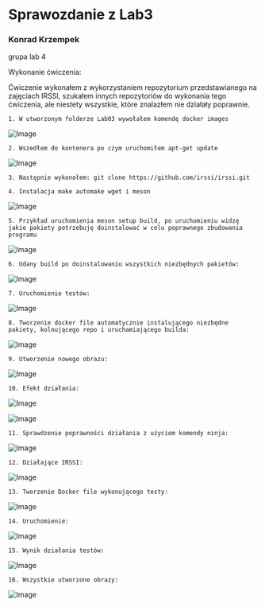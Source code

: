 <h1>Sprawozdanie z Lab3</h1>

<h3> Konrad Krzempek</h3>
grupa lab 4

Wykonanie ćwiczenia:

Ćwiczenie wykonałem z wykorzystaniem repozytorium przedstawianego na zajęciach IRSSI, 
szukałem innych repozytoriów do wykonania tego ćwiczenia, 
ale niestety wszystkie, które znalazłem nie działały poprawnie.

    1. W utworzonym folderze Lab03 wywołałem komendę docker images

![Image](p-images.png "Docker_images")

    2. Wszedłem do kontenera po czym uruchomiłem apt-get update

![Image](run_i_update.png "run_ubuntu_i_update")

    3. Następnie wykonałem: git clone https://github.com/irssi/irssi.git
    
    4. Instalacja make automake wget i meson

![Image](instalacja_fragment.png "fragment_instalacji")

    5. Przykład uruchomienia meson setup build, po uruchomieniu widzę jakie pakiety potrzebuję doinstalować w celu poprawnego zbudowania programu

![Image](przyklad.png "przyklad")

    6. Udany build po doinstalowaniu wszystkich niezbędnych pakietów:

![Image](p-build.png "udany_build")

    7. Uruchomienie testów:

![Image](p_testy.png "testy")

    8. Tworzenie docker file automatycznie instalującego niezbędne pakiety, kolnującego repo i uruchamiającego builda:

![Image](Docker-BLDR.png "docker-BLDR")

    9. Utworzenie nowego obrazu:

![Image](build.png "build")
    
    10. Efekt działania:

![Image](succesful_build.png "build_sukces")

![Image](docker_images.png "images")

    11. Sprawdzenie poprawności działania z użyciem komendy ninja:

![Image](ninja.png "ninja")

    12. Działające IRSSI:

![Image](irssi.png "irssi")

    13. Tworzenie Docker file wykonującego testy:

![Image](docker-tescik.png "nano_docker_tescik")

    14. Uruchomienie:

![Image](testy_build.png "testy_build")

    15. Wynik działania testów:

![Image](tesciki.png "testy_po_buildzie")

    16. Wszystkie utworzone obrazy:

![Image](docker_images_koncowe.png "images_koncowe")
